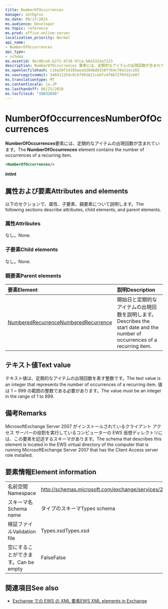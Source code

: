 ```yaml
---
title: NumberOfOccurrences
manager: sethgros
ms.date: 09/17/2015
ms.audience: Developer
ms.topic: reference
ms.prod: office-online-server
localization_priority: Normal
api_name:
- NumberOfOccurrences
api_type:
- schema
ms.assetid: 9ec86ceb-b271-4718-97ca-b6a532ea7223
description: NumberOfOccurrences 要素には、定期的なアイテムの出現回数が含まれています。
ms.openlocfilehash: c18a20f14395aead304bd0158ff64c70e51ec165
ms.sourcegitcommit: 34041125dc8c5f993b21cebfc4f8b72f0fd2cb6f
ms.translationtype: MT
ms.contentlocale: ja-JP
ms.lasthandoff: 06/25/2018
ms.locfileid: "19832656"
---
```

# <a name="numberofoccurrences"></a><span data-ttu-id="82c07-103">NumberOfOccurrences</span><span class="sxs-lookup"><span data-stu-id="82c07-103">NumberOfOccurrences</span></span>

<span data-ttu-id="82c07-104">**NumberOfOccurrences**要素には、定期的なアイテムの出現回数が含まれています。</span><span class="sxs-lookup"><span data-stu-id="82c07-104">The **NumberOfOccurrences** element contains the number of occurrences of a recurring item.</span></span> 
  
```xml
<NumberOfOccurrences/>
```

 <span data-ttu-id="82c07-105">**int**</span><span class="sxs-lookup"><span data-stu-id="82c07-105">**int**</span></span>
## <a name="attributes-and-elements"></a><span data-ttu-id="82c07-106">属性および要素</span><span class="sxs-lookup"><span data-stu-id="82c07-106">Attributes and elements</span></span>

<span data-ttu-id="82c07-107">以下のセクションで、属性、子要素、親要素について説明します。</span><span class="sxs-lookup"><span data-stu-id="82c07-107">The following sections describe attributes, child elements, and parent elements.</span></span>
  
### <a name="attributes"></a><span data-ttu-id="82c07-108">属性</span><span class="sxs-lookup"><span data-stu-id="82c07-108">Attributes</span></span>

<span data-ttu-id="82c07-109">なし。</span><span class="sxs-lookup"><span data-stu-id="82c07-109">None.</span></span>
  
### <a name="child-elements"></a><span data-ttu-id="82c07-110">子要素</span><span class="sxs-lookup"><span data-stu-id="82c07-110">Child elements</span></span>

<span data-ttu-id="82c07-111">なし。</span><span class="sxs-lookup"><span data-stu-id="82c07-111">None.</span></span>
  
### <a name="parent-elements"></a><span data-ttu-id="82c07-112">親要素</span><span class="sxs-lookup"><span data-stu-id="82c07-112">Parent elements</span></span>

|<span data-ttu-id="82c07-113">**要素**</span><span class="sxs-lookup"><span data-stu-id="82c07-113">**Element**</span></span>|<span data-ttu-id="82c07-114">**説明**</span><span class="sxs-lookup"><span data-stu-id="82c07-114">**Description**</span></span>|
|:-----|:-----|
|[<span data-ttu-id="82c07-115">NumberedRecurrence</span><span class="sxs-lookup"><span data-stu-id="82c07-115">NumberedRecurrence</span></span>](numberedrecurrence.md) <br/> |<span data-ttu-id="82c07-116">開始日と定期的なアイテムの出現回数を説明します。</span><span class="sxs-lookup"><span data-stu-id="82c07-116">Describes the start date and the number of occurrences of a recurring item.</span></span>  <br/> |
   
## <a name="text-value"></a><span data-ttu-id="82c07-117">テキスト値</span><span class="sxs-lookup"><span data-stu-id="82c07-117">Text value</span></span>

<span data-ttu-id="82c07-118">テキスト値は、定期的なアイテムの出現回数を表す整数です。</span><span class="sxs-lookup"><span data-stu-id="82c07-118">The text value is an integer that represents the number of occurrences of a recurring item.</span></span> <span data-ttu-id="82c07-119">値は 1 ~ 999 の範囲の整数である必要があります。</span><span class="sxs-lookup"><span data-stu-id="82c07-119">The value must be an integer in the range of 1 to 999.</span></span>
  
## <a name="remarks"></a><span data-ttu-id="82c07-120">備考</span><span class="sxs-lookup"><span data-stu-id="82c07-120">Remarks</span></span>

<span data-ttu-id="82c07-121">MicrosoftExchange Server 2007 がインストールされているクライアント アクセス サーバーの役割を実行しているコンピューターの EWS 仮想ディレクトリには、この要素を記述するスキーマがあります。</span><span class="sxs-lookup"><span data-stu-id="82c07-121">The schema that describes this element is located in the EWS virtual directory of the computer that is running MicrosoftExchange Server 2007 that has the Client Access server role installed.</span></span>
  
## <a name="element-information"></a><span data-ttu-id="82c07-122">要素情報</span><span class="sxs-lookup"><span data-stu-id="82c07-122">Element information</span></span>

|||
|:-----|:-----|
|<span data-ttu-id="82c07-123">名前空間</span><span class="sxs-lookup"><span data-stu-id="82c07-123">Namespace</span></span>  <br/> |http://schemas.microsoft.com/exchange/services/2006/types  <br/> |
|<span data-ttu-id="82c07-124">スキーマ名</span><span class="sxs-lookup"><span data-stu-id="82c07-124">Schema name</span></span>  <br/> |<span data-ttu-id="82c07-125">タイプのスキーマ</span><span class="sxs-lookup"><span data-stu-id="82c07-125">Types schema</span></span>  <br/> |
|<span data-ttu-id="82c07-126">検証ファイル</span><span class="sxs-lookup"><span data-stu-id="82c07-126">Validation file</span></span>  <br/> |<span data-ttu-id="82c07-127">Types.xsd</span><span class="sxs-lookup"><span data-stu-id="82c07-127">Types.xsd</span></span>  <br/> |
|<span data-ttu-id="82c07-128">空にすることができます。</span><span class="sxs-lookup"><span data-stu-id="82c07-128">Can be empty</span></span>  <br/> |<span data-ttu-id="82c07-129">False</span><span class="sxs-lookup"><span data-stu-id="82c07-129">False</span></span>  <br/> |
   
## <a name="see-also"></a><span data-ttu-id="82c07-130">関連項目</span><span class="sxs-lookup"><span data-stu-id="82c07-130">See also</span></span>



- [<span data-ttu-id="82c07-131">Exchange での EWS の XML 要素</span><span class="sxs-lookup"><span data-stu-id="82c07-131">EWS XML elements in Exchange</span></span>](ews-xml-elements-in-exchange.md)

